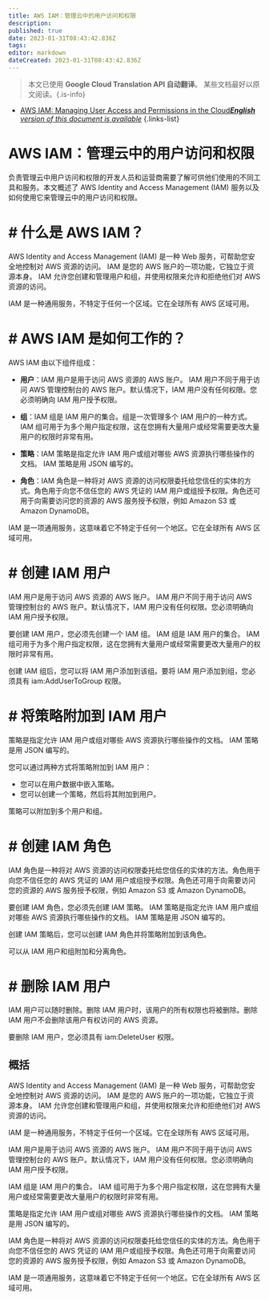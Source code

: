 ```yaml
---
title: AWS IAM：管理云中的用户访问和权限
description: 
published: true
date: 2023-01-31T08:43:42.836Z
tags: 
editor: markdown
dateCreated: 2023-01-31T08:43:42.836Z
---
```


> 本文已使用 **Google Cloud Translation API 自动翻译**。
某些文档最好以原文阅读。{.is-info}

- [AWS IAM: Managing User Access and Permissions in the Cloud***English** version of this document is available*](/en/Knowledge-base/Cloud/aws-iam-managing-user-access-and-permissions-in-the-cloud)
{.links-list}



# AWS IAM：管理云中的用户访问和权限

负责管理云中用户访问和权限的开发人员和运营商需要了解可供他们使用的不同工具和服务。本文概述了 AWS Identity and Access Management (IAM) 服务以及如何使用它来管理云中的用户访问和权限。

# # 什么是 AWS IAM？

AWS Identity and Access Management (IAM) 是一种 Web 服务，可帮助您安全地控制对 AWS 资源的访问。 IAM 是您的 AWS 账户的一项功能，它独立于资源本身。 IAM 允许您创建和管理用户和组，并使用权限来允许和拒绝他们对 AWS 资源的访问。

IAM 是一种通用服务，不特定于任何一个区域。它在全球所有 AWS 区域可用。

# # AWS IAM 是如何工作的？

AWS IAM 由以下组件组成：

- **用户**：IAM 用户是用于访问 AWS 资源的 AWS 账户。 IAM 用户不同于用于访问 AWS 管理控制台的 AWS 账户。默认情况下，IAM 用户没有任何权限。您必须明确向 IAM 用户授予权限。

- **组**：IAM 组是 IAM 用户的集合。组是一次管理多个 IAM 用户的一种方式。 IAM 组可用于为多个用户指定权限，这在您拥有大量用户或经常需要更改大量用户的权限时非常有用。

- **策略**：IAM 策略是指定允许 IAM 用户或组对哪些 AWS 资源执行哪些操作的文档。 IAM 策略是用 JSON 编写的。

- **角色**：IAM 角色是一种将对 AWS 资源的访问权限委托给您信任的实体的方式。角色用于向您不信任您的 AWS 凭证的 IAM 用户或组授予权限。角色还可用于向需要访问您的资源的 AWS 服务授予权限，例如 Amazon S3 或 Amazon DynamoDB。

IAM 是一项通用服务，这意味着它不特定于任何一个地区。它在全球所有 AWS 区域可用。

# # 创建 IAM 用户

IAM 用户是用于访问 AWS 资源的 AWS 账户。 IAM 用户不同于用于访问 AWS 管理控制台的 AWS 账户。默认情况下，IAM 用户没有任何权限。您必须明确向 IAM 用户授予权限。

要创建 IAM 用户，您必须先创建一个 IAM 组。 IAM 组是 IAM 用户的集合。 IAM 组可用于为多个用户指定权限，这在您拥有大量用户或经常需要更改大量用户的权限时非常有用。

创建 IAM 组后，您可以将 IAM 用户添加到该组。要将 IAM 用户添加到组，您必须具有 iam:AddUserToGroup 权限。

# # 将策略附加到 IAM 用户

策略是指定允许 IAM 用户或组对哪些 AWS 资源执行哪些操作的文档。 IAM 策略是用 JSON 编写的。

您可以通过两种方式将策略附加到 IAM 用户：

- 您可以在用户数据中嵌入策略。
- 您可以创建一个策略，然后将其附加到用户。

策略可以附加到多个用户和组。

# # 创建 IAM 角色

IAM 角色是一种将对 AWS 资源的访问权限委托给您信任的实体的方法。角色用于向您不信任您的 AWS 凭证的 IAM 用户或组授予权限。角色还可用于向需要访问您的资源的 AWS 服务授予权限，例如 Amazon S3 或 Amazon DynamoDB。

要创建 IAM 角色，您必须先创建 IAM 策略。 IAM 策略是指定允许 IAM 用户或组对哪些 AWS 资源执行哪些操作的文档。 IAM 策略是用 JSON 编写的。

创建 IAM 策略后，您可以创建 IAM 角色并将策略附加到该角色。

可以从 IAM 用户和组附加和分离角色。

# # 删除 IAM 用户

IAM 用户可以随时删除。删除 IAM 用户时，该用户的所有权限也将被删除。删除 IAM 用户不会删除该用户有权访问的 AWS 资源。

要删除 IAM 用户，您必须具有 iam:DeleteUser 权限。

## 概括

AWS Identity and Access Management (IAM) 是一种 Web 服务，可帮助您安全地控制对 AWS 资源的访问。 IAM 是您的 AWS 账户的一项功能，它独立于资源本身。 IAM 允许您创建和管理用户和组，并使用权限来允许和拒绝他们对 AWS 资源的访问。

IAM 是一种通用服务，不特定于任何一个区域。它在全球所有 AWS 区域可用。

IAM 用户是用于访问 AWS 资源的 AWS 账户。 IAM 用户不同于用于访问 AWS 管理控制台的 AWS 账户。默认情况下，IAM 用户没有任何权限。您必须明确向 IAM 用户授予权限。

IAM 组是 IAM 用户的集合。 IAM 组可用于为多个用户指定权限，这在您拥有大量用户或经常需要更改大量用户的权限时非常有用。

策略是指定允许 IAM 用户或组对哪些 AWS 资源执行哪些操作的文档。 IAM 策略是用 JSON 编写的。

IAM 角色是一种将对 AWS 资源的访问权限委托给您信任的实体的方法。角色用于向您不信任您的 AWS 凭证的 IAM 用户或组授予权限。角色还可用于向需要访问您的资源的 AWS 服务授予权限，例如 Amazon S3 或 Amazon DynamoDB。

IAM 是一项通用服务，这意味着它不特定于任何一个地区。它在全球所有 AWS 区域可用。